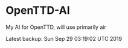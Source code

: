 # OpenTTD-AI
My AI for OpenTTD, will use primarily air

Latest backup: Sun Sep 29 03:19:02 UTC 2019
